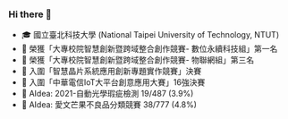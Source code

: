 ### Hi there 👋

<!--
**AllenSu1/AllenSu1** is a ✨ _special_ ✨ repository because its `README.md` (this file) appears on your GitHub profile.

Here are some ideas to get you started:

- 🔭 I’m currently working on ...
- 🌱 I’m currently learning ...
- 👯 I’m looking to collaborate on ...
- 🤔 I’m looking for help with ...
- 💬 Ask me about ...
- 📫 How to reach me: ...
- 😄 Pronouns: ...
- ⚡ Fun fact: ...
-->
<!-- <img height="160" align="center" src="https://github-profile-trophy.vercel.app/?username=AllenSu1&column=7&margin-w=5" /> -->

- 🎓 國立臺北科技大學 (National Taipei University of Technology, NTUT)
- 🥇 榮獲「大專校院智慧創新暨跨域整合創作競賽- 數位永續科技組」第一名
- 🥉 榮獲「大專校院智慧創新暨跨域整合創作競賽- 物聯網組」第三名
- 🏅 入圍「智慧晶片系統應用創新專題實作競賽」決賽
- 🏅 入圍「中華電信IoT大平台創意應用大賽」16強決賽
- 🏅 AIdea: 2021-自動光學瑕疵檢測 19/487 (3.9%)
- 🏅 AIdea: 愛文芒果不良品分類競賽 38/777 (4.8%)


<!-- <img height="160" align="lift" src="https://github-readme-stats.vercel.app/api?username=AllenSu1&show_icons=True&count_private=True" /> -->
